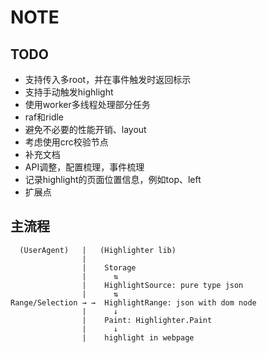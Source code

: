 # NOTE

## TODO

- 支持传入多root，并在事件触发时返回标示
- 支持手动触发highlight
- 使用worker多线程处理部分任务
- raf和ridle
- 避免不必要的性能开销、layout
- 考虑使用crc校验节点
- 补充文档
- API调整，配置梳理，事件梳理
- 记录highlight的页面位置信息，例如top、left
- 扩展点

## 主流程

```text
  (UserAgent)   |   (Highlighter lib)
                |
                |    Storage
                |      ⇅
                |    HighlightSource: pure type json
                |      ⇅
Range/Selection → →  HighlightRange: json with dom node
                |      ↓
                |    Paint: Highlighter.Paint
                |      ↓
                |    highlight in webpage

```